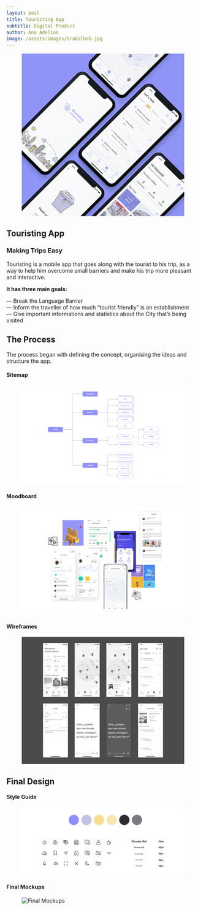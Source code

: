 ```yaml
---
layout: post
title: Touristing App
subtitle: Digital Product
author: Ana Adelino
image: /assets/images/trabalho5.jpg
---
```


<figure><img src="/assets/images/trabalho5.jpg" alt="App Design"></figure>

## Touristing App
### Making Trips Easy

Touristing is a mobile app that goes along with the tourist to his trip, as a way to help him overcome small barriers and make his trip more pleasant and interactive.

**It has three main goals:**

— Break the Language Barrier   
— Inform the traveller of how much “tourist friendly” is an establishment   
— Give important informations and statistics about the City that’s being visited 


## The Process

The process began with defining the concept, organising the ideas and structure the app.

#### Sitemap

<figure><img src="/assets/images/Touristing/touristing1.png" alt="Sitemap"></figure>

#### Moodboard

<figure><img src="/assets/images/Touristing/touristing2.png" alt="Moodboard"></figure>

#### Wireframes

<figure><img src="/assets/images/Touristing/touristing3.png" alt="Wireframes"></figure>

## Final Design

#### Style Guide

<figure><img src="/assets/images/Touristing/touristing4.png" alt="Style Guide"></figure>

#### Final Mockups

<figure class="last_image"><img src="/assets/images/Touristing/touristing6.jpg" alt="Final Mockups"></figure>